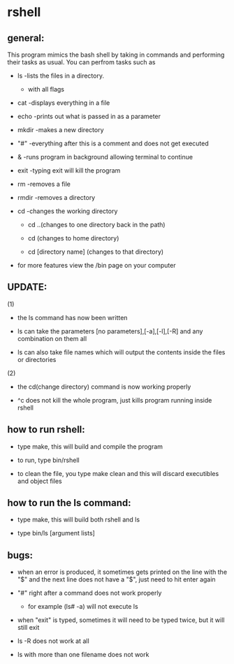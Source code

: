 rshell
======


general:
--------

This program mimics the bash shell by taking in commands and performing their tasks as usual. You can perfrom tasks such as 
	
 * ls -lists the files in a directory.
 	 * with all flags
			
 * cat -displays everything in a file
	
 * echo -prints out what is passed in as a parameter
	
 * mkdir -makes a new directory
	
 * "#" -everything after this is a comment and does not get executed
	
 * & -runs program in background allowing terminal to continue
	
 * exit -typing exit will kill the program
	
 * rm -removes a file
	
 * rmdir -removes a directory
	
 * cd -changes the working directory
	
	 * cd ..(changes to one directory back in the path)
		
	 * cd (changes to home directory)
		
	 * cd [directory name] (changes to that directory)
		
 * for more features view the /bin page on your computer

UPDATE:
-------
(1)

 * the ls command has now been written  

 * ls can take the parameters [no parameters],[-a],[-l],[-R] and any combination on them all
		
 * ls can also take file names which will output the contents inside the files or directories
		
(2) 

 * the cd(change directory) command is now working properly

 * ^c does not kill the whole program, just kills program running inside rshell

how to run rshell:
------------------

 * type make, this will build and compile the program
	
 * to run, type bin/rshell
	
 * to clean the file, you type make clean and this will discard executibles and object files

how to run the ls command:
--------------------------

 * type make, this will build both rshell and ls
	
 * type bin/ls [argument lists]

bugs:
-----

 * when an error is produced, it sometimes gets printed on the line with the "$" and the next line does not have a "$", just need to hit enter again
	
 * "#" right after a command does not work properly
	
	 * for example (ls# -a) will not execute ls
		
 * when "exit" is typed, sometimes it will need to be typed twice, but it will still exit
	
	
 * ls -R does not work at all

 * ls with more than one filename does not work
 
	
